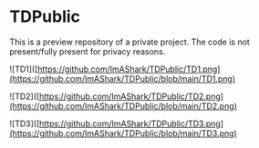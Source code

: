 # TDPublic

This is a preview repository of a private project.
The code is not present/fully present for privacy reasons.

![TD1]([https://github.com/ImAShark/TDPublic/TD1.png](https://github.com/ImAShark/TDPublic/blob/main/TD1.png)

![TD2]([https://github.com/ImAShark/TDPublic/TD2.png](https://github.com/ImAShark/TDPublic/blob/main/TD2.png)

![TD3]([https://github.com/ImAShark/TDPublic/TD3.png](https://github.com/ImAShark/TDPublic/blob/main/TD3.png)
